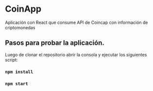 # CoinApp

Aplicación con React que consume API de Coincap con información de criptomonedas

## Pasos para probar la aplicación.

Luego de clonar el repositorio abrir la consola y ejecutar los siguientes script:

### `npm install`

### `npm start`
